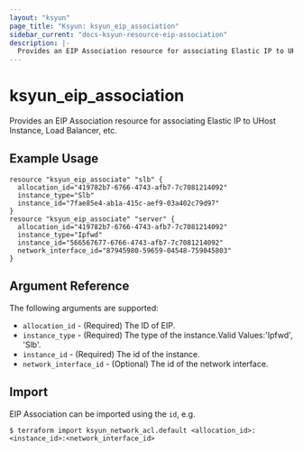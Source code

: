 ```yaml
---
layout: "ksyun"
page_title: "Ksyun: ksyun_eip_association"
sidebar_current: "docs-ksyun-resource-eip-association"
description: |-
  Provides an EIP Association resource for associating Elastic IP to UHost Instance, Load Balancer, etc..
---
```


# ksyun_eip_association

Provides an EIP Association resource for associating Elastic IP to UHost Instance, Load Balancer, etc.

## Example Usage

```hcl
resource "ksyun_eip_associate" "slb" {
  allocation_id="419782b7-6766-4743-afb7-7c7081214092"
  instance_type="Slb"
  instance_id="7fae85e4-ab1a-415c-aef9-03a402c79d97"
}
resource "ksyun_eip_associate" "server" {
  allocation_id="419782b7-6766-4743-afb7-7c7081214092"
  instance_type="Ipfwd"
  instance_id="566567677-6766-4743-afb7-7c7081214092"
  network_interface_id="87945980-59659-04548-759045803"
}
```

## Argument Reference

The following arguments are supported:

* `allocation_id` - (Required) The ID of EIP.
* `instance_type` - (Required) The type of the instance.Valid Values:'Ipfwd', 'Slb'.
* `instance_id` - (Required) The id of the instance.
* `network_interface_id` - (Optional) The id of the network interface.

## Import

EIP Association can be imported using the `id`, e.g.

```
$ terraform import ksyun_network_acl.default <allocation_id>:<instance_id>:<network_interface_id>
```